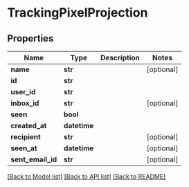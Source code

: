 # TrackingPixelProjection

## Properties
Name | Type | Description | Notes
------------ | ------------- | ------------- | -------------
**name** | **str** |  | [optional] 
**id** | **str** |  | 
**user_id** | **str** |  | 
**inbox_id** | **str** |  | [optional] 
**seen** | **bool** |  | 
**created_at** | **datetime** |  | 
**recipient** | **str** |  | [optional] 
**seen_at** | **datetime** |  | [optional] 
**sent_email_id** | **str** |  | [optional] 

[[Back to Model list]](../README#documentation-for-models) [[Back to API list]](../README#documentation-for-api-endpoints) [[Back to README]](../README)


